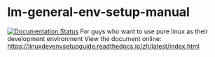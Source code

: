 # lm-general-env-setup-manual
[![Documentation Status](https://readthedocs.org/projects/linuxdevenvsetupguide/badge/?version=latest)](https://linuxdevenvsetupguide.readthedocs.io/zh/latest/?badge=latest)
For guys who want to use pure linux as their development environment
View the document online: https://linuxdevenvsetupguide.readthedocs.io/zh/latest/index.html
